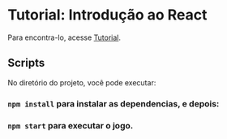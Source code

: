 # Tutorial: Introdução ao React

Para encontra-lo, acesse [Tutorial](https://pt-br.reactjs.org/tutorial/tutorial.html).

## Scripts

No diretório do projeto, você pode executar:

### `npm install` para instalar as dependencias, e depois: 
### `npm start` para executar o jogo.
